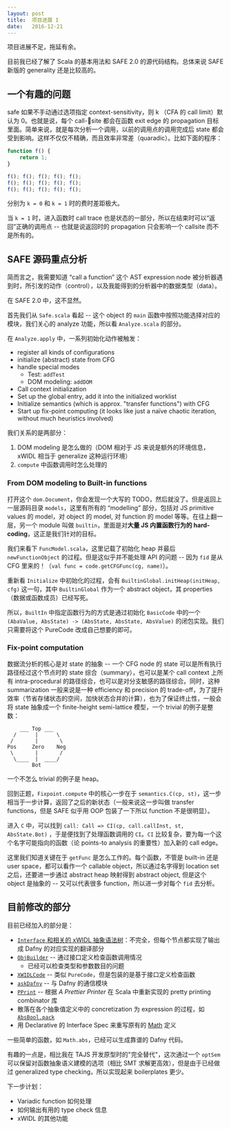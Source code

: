```yaml
---
layout: post
title:  项目进展 I
date:   2016-12-21
---
```


项目进展不足，拖延有余。

目前我已经了解了 Scala 的基本用法和 SAFE 2.0 的源代码结构。总体来说 SAFE 新版的 generality 还是比较高的。

## 一个有趣的问题
safe 如果不手动通过选项指定 context-sensitivity，则 k （CFA 的 call limit）默认为 0。也就是说，每个 call-site 都会在函数 exit edge 的 propagation 目标里面。简单来说，就是每次分析一个调用，以前的调用点的调用完成后 state 都会受到影响。这样不仅仅不精确，而且效率非常差（quaradic）。比如下面的程序：

```js
function f() {
    return 1;
}

f(); f(); f(); f(); f();
f(); f(); f(); f(); f();
f(); f(); f(); f(); f();

```

分别为 `k = 0` 和 `k = 1` 时的费时差距极大。

当 `k = 1` 时，进入函数时 call trace 也是状态的一部分，所以在结束时可以“返回”正确的调用点 -- 也就是说返回时的 propagation 只会影响一个 callsite 而不是所有的。

## SAFE 源码重点分析

简而言之，我需要知道 “call a function” 这个 AST expression node 被分析器遇到时，所引发的动作（control），以及我能得到的分析器中的数据类型（data）。

在 SAFE 2.0 中，这不显然。

首先我们从 `Safe.scala` 看起 -- 这个 object 的 `main` 函数中按照功能选择对应的模块，我们关心的 analyze 功能，所以看 `Analyze.scala` 的部分。

在 `Analyze.apply` 中，一系列初始化动作被触发：

- register all kinds of configurations
- initialize (abstract) state from CFG
- handle special modes
    + Test: `addTest`
    + DOM modeling: `addDOM`
- Call context initialization
- Set up the global entry, add it into the initialized worklist
- Initialize semantics (which is approx. "transfer functions") with CFG
- Start up fix-point computing (it looks like just a naïve chaotic iteration, without much heuristics involved)

我们关系的是两部分：

1. DOM modeling 是怎么做的（DOM 相对于 JS 来说是额外的环境信息，xWIDL 相当于 generalize 这种运行环境）
2. `compute` 中函数调用时怎么处理的

### From DOM modeling to Built-in functions

打开这个 `dom.Document`，你会发现一个大写的 TODO，然后就没了。但是返回上一层源码目录 `models`，这里有所有的 “modelling” 部分，包括对 JS primitive values 的 model，对 object 的 model, 对 function 的 model 等等。在往上翻一层，另一个 module 叫做 `builtin`，里面是对**大量 JS 内置函数行为的 hard-coding**，这正是我们针对的目标。

我们来看下 `FuncModel.scala`，这里记载了初始化 heap 并最后 `newFunctionObject` 的过程。但是这似乎并不能处理 API 的问题 -- 因为 `fid` 是从 CFG 里来的！（`val func = code.getCFGFunc(cg, name)`）。

重新看 `Initialize` 中初始化的过程，会有 `BuiltinGlobal.initHeap(initHeap, cfg)` 这一句，其中 `BuiltinGlobal` 作为一个 abstract object，其 properties（数据或函数成员）已经写死。

所以，`BuiltIn` 中指定函数行为的方式是通过初始化 `BasicCode` 中的一个 `(AbaValue, AbsState) -> (AbsState, AbsState, AbsValue)` 的闭包实现。我们只需要将这个 PureCode 改成自己想要的即可。

### Fix-point computation

数据流分析的核心是对 state 的抽象 -- 一个 CFG node 的 state 可以是所有执行路径经过这个节点时的 state 综合（summary），也可以是某个 call context 上所有 intra-procedural 的路径综合，也可以是对分支敏感的路径综合。同时，这种 summarization 一般来说是一种 efficiency 和 precision 的 trade-off，为了提升效率（节省存储状态的空间，加快状态合并的计算），也为了保证终止性，一般会将 state 抽象成一个 finite-height semi-lattice 模型，一个 trivial 的例子是整数：

```
    ___ Top ___
  /      |      \
 /       |       \
Pos     Zero    Neg
 \       |       /
  \____  |  ____/
        Bot
```

一个不怎么 trivial 的例子是 heap。

回到正题，`Fixpoint.compute` 中的核心一步在于 `semantics.C(cp, st)`，这一步相当于一步计算，返回了之后的新状态（一般来说这一步叫做 transfer functions，但是 SAFE 似乎用 OOP 包装了一下所以 function 不是很明显）。

进入 `C` 中，可以找到 `call: Call => CI(cp, call.callInst, st, AbsState.Bot)` ，于是便找到了处理函数调用的 `CI`。`CI` 比较复杂，要为每一个这个名字可能指向的函数（论 points-to analysis 的重要性）加入新的 call edge。

这里我们知道关键在于 `getFunc` 是怎么工作的。每个函数，不管是 built-in 还是 user space，都可以看作一个 callable object，所以通过名字得到 location set 之后，还要进一步通过 abstract heap 映射得到 abstract object, 但是这个 object 是抽象的 -- 又可以代表很多 function，所以进一步对每个 `fid` 去分析。


## 目前修改的部分

目前已经加入的部分是：

- [`Interface` 和相关的 xWIDL 抽象语法树](https://github.com/xWIDL/safe/tree/xwidl-tree/src/main/scala/kr/ac/kaist/safe/xwidl/spec)：不完全，但每个节点都实现了输出成 Dafny 的对应实现的翻译部分
- [`ObjBuilder`](https://github.com/xWIDL/safe/blob/xwidl-tree/src/main/scala/kr/ac/kaist/safe/xwidl/checker/ObjBuilder.scala) -- 通过接口定义检查函数调用情况
    + 已经可以检查类型和参数数目的问题
- [`XWIDLCode`]() -- 类似 `PureCode`，但是包装的是基于接口定义检查函数
- [`askDafny`](https://github.com/xWIDL/safe/blob/xwidl-tree/src/main/scala/kr/ac/kaist/safe/xwidl/dafny/askDafny.scala) -- 与 Dafny 的通信模块
- [`PPrint`](https://github.com/xWIDL/safe/blob/xwidl-tree/src/main/scala/kr/ac/kaist/safe/xwidl/pprint/PPrint.scala) -- 根据 _A Prettier Printer_ 在 Scala 中重新实现的 pretty printing combinator 库
- 散落在各个抽象值定义中的 concretization 为 expression 的过程，如 [`AbsBool.pack`](https://github.com/xWIDL/safe/blob/xwidl-tree/src/main/scala/kr/ac/kaist/safe/analyzer/domain/AbsBool.scala#L20)
- 用 Declarative 的 Interface Spec 来重写原有的 [Math](https://github.com/xWIDL/safe/blob/xwidl-tree/src/main/scala/kr/ac/kaist/safe/analyzer/models/builtin/BuiltinMath.scala) 定义

一些简单的函数，如 `Math.abs`，已经可以生成靠谱的 Dafny 代码。

有趣的一点是，相比我在 TAJS 开发原型时的"完全替代"，这次通过一个 `optSem` 可以保留对函数抽象语义建模的选项（相比 SMT 求解更高效），但是由于已经做过 generalized type checking，所以实现起来 boilerplates 更少。

下一步计划：

- Variadic function 如何处理
- 如何输出有用的 type check 信息
- xWIDL 的其他功能
